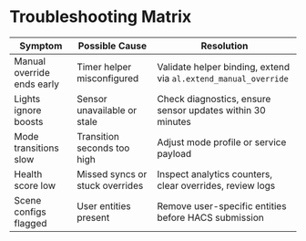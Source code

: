 # Troubleshooting Matrix

| Symptom | Possible Cause | Resolution |
| --- | --- | --- |
| Manual override ends early | Timer helper misconfigured | Validate helper binding, extend via `al.extend_manual_override` |
| Lights ignore boosts | Sensor unavailable or stale | Check diagnostics, ensure sensor updates within 30 minutes |
| Mode transitions slow | Transition seconds too high | Adjust mode profile or service payload |
| Health score low | Missed syncs or stuck overrides | Inspect analytics counters, clear overrides, review logs |
| Scene configs flagged | User entities present | Remove user-specific entities before HACS submission |
